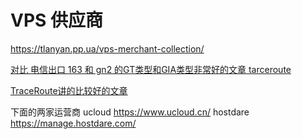 # VPS 供应商

https://tlanyan.pp.ua/vps-merchant-collection/

[对比 电信出口 163 和 gn2 的GT类型和GIA类型非常好的文章 tarceroute](https://zhuanlan.zhihu.com/p/37615352 '')

[TraceRoute讲的比较好的文章](https://wangchujiang.com/linux-command/c/traceroute.html '')

下面的两家运营商
ucloud   https://www.ucloud.cn/
hostdare https://manage.hostdare.com/